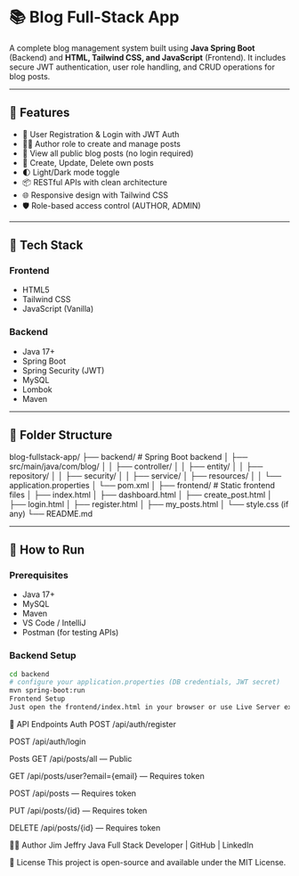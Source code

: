 # 📚 Blog Full-Stack App

A complete blog management system built using **Java Spring Boot** (Backend) and **HTML, Tailwind CSS, and JavaScript** (Frontend). It includes secure JWT authentication, user role handling, and CRUD operations for blog posts.

---

## 🚀 Features

- 🔐 User Registration & Login with JWT Auth
- 🧑‍💻 Author role to create and manage posts
- 📄 View all public blog posts (no login required)
- 📝 Create, Update, Delete own posts
- 🌓 Light/Dark mode toggle
- 📦 RESTful APIs with clean architecture
- 🌐 Responsive design with Tailwind CSS
- 🛡️ Role-based access control (AUTHOR, ADMIN)

---

## 🧰 Tech Stack

### Frontend
- HTML5
- Tailwind CSS
- JavaScript (Vanilla)

### Backend
- Java 17+
- Spring Boot
- Spring Security (JWT)
- MySQL
- Lombok
- Maven

---

## 📁 Folder Structure
blog-fullstack-app/
├── backend/ # Spring Boot backend
│ ├── src/main/java/com/blog/
│ │ ├── controller/
│ │ ├── entity/
│ │ ├── repository/
│ │ ├── security/
│ │ ├── service/
│ ├── resources/
│ │ └── application.properties
│ └── pom.xml
│
├── frontend/ # Static frontend files
│ ├── index.html
│ ├── dashboard.html
│ ├── create_post.html
│ ├── login.html
│ ├── register.html
│ ├── my_posts.html
│ └── style.css (if any)
└── README.md

---

## 🔧 How to Run

### Prerequisites

- Java 17+
- MySQL
- Maven
- VS Code / IntelliJ
- Postman (for testing APIs)

### Backend Setup

```bash
cd backend
# configure your application.properties (DB credentials, JWT secret)
mvn spring-boot:run
Frontend Setup
Just open the frontend/index.html in your browser or use Live Server extension in VS Code.
```
🧪 API Endpoints
Auth
POST /api/auth/register

POST /api/auth/login

Posts
GET /api/posts/all — Public

GET /api/posts/user?email={email} — Requires token

POST /api/posts — Requires token

PUT /api/posts/{id} — Requires token

DELETE /api/posts/{id} — Requires token

👨‍💻 Author
Jim Jeffry
Java Full Stack Developer | GitHub | LinkedIn

📜 License
This project is open-source and available under the MIT License.
